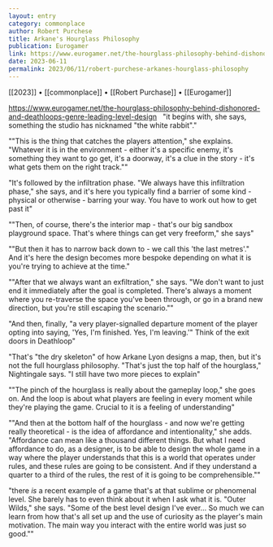 ```yaml
---
layout: entry
category: commonplace
author: Robert Purchese
title: Arkane's Hourglass Philosophy
publication: Eurogamer
link: https://www.eurogamer.net/the-hourglass-philosophy-behind-dishonored-and-deathloops-genre-leading-level-design
date: 2023-06-11
permalink: 2023/06/11/robert-purchese-arkanes-hourglass-philosophy
---
```


[[2023]] • [[commonplace]] • [[Robert Purchase]] • [[Eurogamer]]

https://www.eurogamer.net/the-hourglass-philosophy-behind-dishonored-and-deathloops-genre-leading-level-design
 
"it begins with, she says, something the studio has nicknamed "the white rabbit"."

""This is the thing that catches the players attention," she explains. "Whatever it is in the environment - either it's a specific enemy, it's something they want to go get, it's a doorway, it's a clue in the story - it's what gets them on the right track.""

"It's followed by the infiltration phase. "We always have this infiltration phase," she says, and it's here you typically find a barrier of some kind - physical or otherwise - barring your way. You have to work out how to get past it"

""Then, of course, there's the interior map - that's our big sandbox playground space. That's where things can get very freeform," she says"

""But then it has to narrow back down to - we call this 'the last metres'." And it's here the design becomes more bespoke depending on what it is you're trying to achieve at the time."

""After that we always want an exfiltration," she says. "We don't want to just end it immediately after the goal is completed. There's always a moment where you re-traverse the space you've been through, or go in a brand new direction, but you're still escaping the scenario.""

"And then, finally, "a very player-signalled departure moment of the player opting into saying, 'Yes, I'm finished. Yes, I'm leaving.'" Think of the exit doors in Deathloop"

"That's "the dry skeleton" of how Arkane Lyon designs a map, then, but it's not the full hourglass philosophy. "That's just the top half of the hourglass," Nightingale says. "I still have two more pieces to explain"

""The pinch of the hourglass is really about the gameplay loop," she goes on. And the loop is about what players are feeling in every moment while they're playing the game. Crucial to it is a feeling of understanding"

""And then at the bottom half of the hourglass - and now we're getting really theoretical - is the idea of affordance and intentionality," she adds. "Affordance can mean like a thousand different things. But what I need affordance to do, as a designer, is to be able to design the whole game in a way where the player understands that this is a world that operates under rules, and these rules are going to be consistent. And if they understand a quarter to a third of the rules, the rest of it is going to be comprehensible.""

"there *is* a recent example of a game that's at that sublime or phenomenal level. She barely has to even think about it when I ask what it is. "Outer Wilds," she says. "Some of the best level design I've ever... So much we can learn from how that's all set up and the use of curiosity as the player's main motivation. The main way you interact with the entire world was just so good.""
